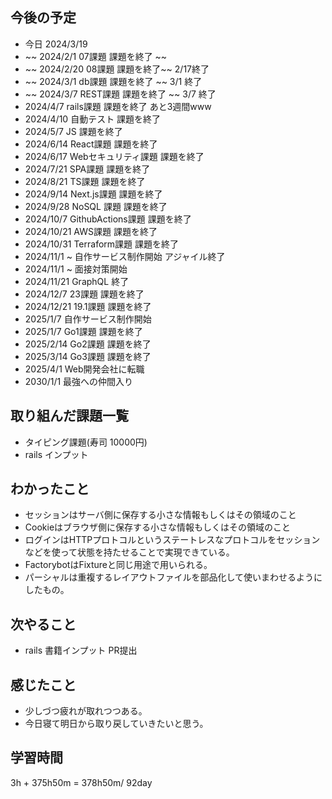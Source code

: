 ## 今後の予定
- 今日 2024/3/19
- ~~ 2024/2/1 07課題 課題を終了 ~~
- ~~ 2024/2/20 08課題 課題を終了~~ 2/17終了
- ~~ 2024/3/1 db課題 課題を終了 ~~ 3/1 終了
- ~~ 2024/3/7 REST課題 課題を終了 ~~ 3/7 終了
- 2024/4/7 rails課題 課題を終了 あと3週間www
- 2024/4/10 自動テスト 課題を終了
- 2024/5/7 JS 課題を終了
- 2024/6/14 React課題 課題を終了
- 2024/6/17 Webセキュリティ課題 課題を終了
- 2024/7/21 SPA課題 課題を終了
- 2024/8/21 TS課題 課題を終了
- 2024/9/14 Next.js課題 課題を終了
- 2024/9/28 NoSQL 課題 課題を終了
- 2024/10/7 GithubActions課題 課題を終了
- 2024/10/21 AWS課題 課題を終了
- 2024/10/31 Terraform課題 課題を終了
- 2024/11/1 ~ 自作サービス制作開始 アジャイル終了
- 2024/11/1 ~ 面接対策開始
- 2024/11/21 GraphQL 終了
- 2024/12/7 23課題 課題を終了
- 2024/12/21 19.1課題 課題を終了
- 2025/1/7 自作サービス制作開始
- 2025/1/7 Go1課題 課題を終了
- 2025/2/14 Go2課題 課題を終了
- 2025/3/14 Go3課題 課題を終了
- 2025/4/1 Web開発会社に転職
- 2030/1/1 最強への仲間入り

## 取り組んだ課題一覧
- タイピング課題(寿司 10000円)
- rails インプット
## わかったこと
- セッションはサーバ側に保存する小さな情報もしくはその領域のこと
- Cookieはブラウザ側に保存する小さな情報もしくはその領域のこと
- ログインはHTTPプロトコルというステートレスなプロトコルをセッションなどを使って状態を持たせることで実現できている。
- FactorybotはFixtureと同じ用途で用いられる。
- パーシャルは重複するレイアウトファイルを部品化して使いまわせるようにしたもの。
## 次やること
- rails 書籍インプット PR提出
## 感じたこと
- 少しづつ疲れが取れつつある。
- 今日寝て明日から取り戻していきたいと思う。
## 学習時間
3h + 375h50m 
= 378h50m/ 92day
